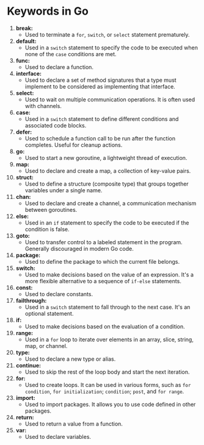 # Keywords in Go

1. **break:**
   - Used to terminate a `for`, `switch`, or `select` statement prematurely.
2. **default:**
   - Used in a `switch` statement to specify the code to be executed when none of the `case` conditions are met.
3. **func:**
   - Used to declare a function.
4. **interface:**
   - Used to declare a set of method signatures that a type must implement to be considered as implementing that interface.
5. **select:**
   - Used to wait on multiple communication operations. It is often used with channels.
6. **case:**
   - Used in a `switch` statement to define different conditions and associated code blocks.
7. **defer:**
   - Used to schedule a function call to be run after the function completes. Useful for cleanup actions.
8. **go:**
   - Used to start a new goroutine, a lightweight thread of execution.
9.  **map:**
    - Used to declare and create a map, a collection of key-value pairs. 
10. **struct:**
    - Used to define a structure (composite type) that groups together variables under a single name.
11. **chan:**
    - Used to declare and create a channel, a communication mechanism between goroutines.
12. **else:**
    - Used in an `if` statement to specify the code to be executed if the condition is false.
13. **goto:**
    - Used to transfer control to a labeled statement in the program. Generally discouraged in modern Go code.
14. **package:**
    - Used to define the package to which the current file belongs.
15. **switch:**
    - Used to make decisions based on the value of an expression. It's a more flexible alternative to a sequence of `if-else` statements.
16. **const:**
    - Used to declare constants.
17. **failthrough:**
    - Used in a `switch` statement to fall through to the next case. It's an optional statement.
18. **if:**
    - Used to make decisions based on the evaluation of a condition.
19. **range:**
    - Used in a `for` loop to iterate over elements in an array, slice, string, map, or channel.
20. **type:**
    - Used to declare a new type or alias.
21. **continue:**
    - Used to skip the rest of the loop body and start the next iteration.
22. **for:**
    - Used to create loops. It can be used in various forms, such as `for condition`, `for initialization`; `condition`; `post`, and `for range`.
23. **import:**
    - Used to import packages. It allows you to use code defined in other packages.
24. **return:**
    - Used to return a value from a function.
25. **var:**
    - Used to declare variables.

